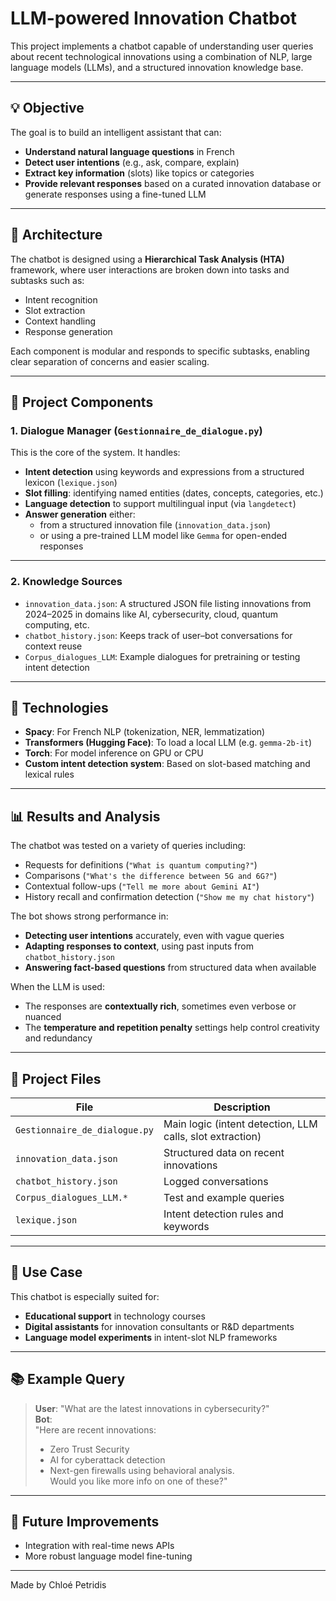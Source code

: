 # LLM-powered Innovation Chatbot

This project implements a chatbot capable of understanding user queries about recent technological innovations using a combination of NLP, large language models (LLMs), and a structured innovation knowledge base.

---

## 💡 Objective

The goal is to build an intelligent assistant that can:

- **Understand natural language questions** in French
- **Detect user intentions** (e.g., ask, compare, explain)
- **Extract key information** (slots) like topics or categories
- **Provide relevant responses** based on a curated innovation database or generate responses using a fine-tuned LLM

---

## 🧠 Architecture

The chatbot is designed using a **Hierarchical Task Analysis (HTA)** framework, where user interactions are broken down into tasks and subtasks such as:

- Intent recognition
- Slot extraction
- Context handling
- Response generation

Each component is modular and responds to specific subtasks, enabling clear separation of concerns and easier scaling.

---

## 🧩 Project Components

### 1. **Dialogue Manager (`Gestionnaire_de_dialogue.py`)**

This is the core of the system. It handles:

- **Intent detection** using keywords and expressions from a structured lexicon (`lexique.json`)
- **Slot filling**: identifying named entities (dates, concepts, categories, etc.)
- **Language detection** to support multilingual input (via `langdetect`)
- **Answer generation** either:
  - from a structured innovation file (`innovation_data.json`)
  - or using a pre-trained LLM model like `Gemma` for open-ended responses

---

### 2. **Knowledge Sources**

- `innovation_data.json`: A structured JSON file listing innovations from 2024–2025 in domains like AI, cybersecurity, cloud, quantum computing, etc.
- `chatbot_history.json`: Keeps track of user–bot conversations for context reuse
- `Corpus_dialogues_LLM`: Example dialogues for pretraining or testing intent detection

---

## 🤖 Technologies

- **Spacy**: For French NLP (tokenization, NER, lemmatization)
- **Transformers (Hugging Face)**: To load a local LLM (e.g. `gemma-2b-it`)
- **Torch**: For model inference on GPU or CPU
- **Custom intent detection system**: Based on slot-based matching and lexical rules

---

## 📊 Results and Analysis

The chatbot was tested on a variety of queries including:

- Requests for definitions (`"What is quantum computing?"`)
- Comparisons (`"What's the difference between 5G and 6G?"`)
- Contextual follow-ups (`"Tell me more about Gemini AI"`)
- History recall and confirmation detection (`"Show me my chat history"`)

The bot shows strong performance in:
- **Detecting user intentions** accurately, even with vague queries
- **Adapting responses to context**, using past inputs from `chatbot_history.json`
- **Answering fact-based questions** from structured data when available

When the LLM is used:
- The responses are **contextually rich**, sometimes even verbose or nuanced
- The **temperature and repetition penalty** settings help control creativity and redundancy

---

## 📁 Project Files

| File | Description |
|------|-------------|
| `Gestionnaire_de_dialogue.py` | Main logic (intent detection, LLM calls, slot extraction) |
| `innovation_data.json` | Structured data on recent innovations |
| `chatbot_history.json` | Logged conversations |
| `Corpus_dialogues_LLM.*` | Test and example queries |
| `lexique.json` | Intent detection rules and keywords |

---

## 📌 Use Case

This chatbot is especially suited for:

- **Educational support** in technology courses
- **Digital assistants** for innovation consultants or R&D departments
- **Language model experiments** in intent-slot NLP frameworks

---

## 📚 Example Query

> **User**: "What are the latest innovations in cybersecurity?"  
> **Bot**:  
> "Here are recent innovations:  
> - Zero Trust Security  
> - AI for cyberattack detection  
> - Next-gen firewalls using behavioral analysis.  
> Would you like more info on one of these?"

---

## 🚀 Future Improvements

- Integration with real-time news APIs
- More robust language model fine-tuning

---

Made by Chloé Petridis
